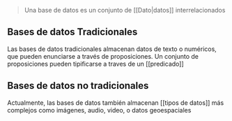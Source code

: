 >Una base de datos es un conjunto de [[Dato|datos]] interrelacionados

## Bases de datos Tradicionales
Las bases de datos tradicionales almacenan datos de texto o numéricos, que pueden enunciarse a través de proposiciones. Un conjunto de proposiciones pueden tipificarse a traves de un [[predicado]]


## Bases de datos no tradicionales
Actualmente, las bases de datos también almacenan [[tipos de datos]] más complejos como imágenes, audio, video, o datos geoespaciales